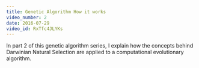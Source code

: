 ```yaml
---
title: Genetic Algorithm How it works
video_number: 2
date: 2016-07-29
video_id: RxTfc4JLYKs
---
```

In part 2 of this genetic algorithm series, I explain how the concepts behind Darwinian Natural Selection are applied to a computational evolutionary algorithm.
